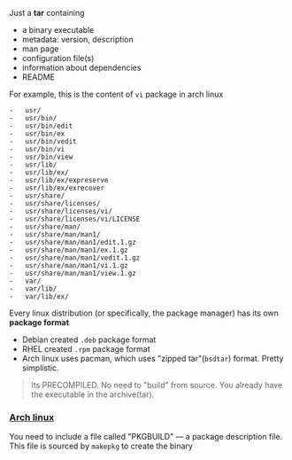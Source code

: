Just a **tar** containing
- a binary executable
- metadata: version, description
- man page
- configuration file(s)
- information about dependencies
- README

For example, this is the content of `vi` package in arch linux
```
-   usr/
-   usr/bin/
-   usr/bin/edit
-   usr/bin/ex
-   usr/bin/vedit
-   usr/bin/vi
-   usr/bin/view
-   usr/lib/
-   usr/lib/ex/
-   usr/lib/ex/expreserve
-   usr/lib/ex/exrecover
-   usr/share/
-   usr/share/licenses/
-   usr/share/licenses/vi/
-   usr/share/licenses/vi/LICENSE
-   usr/share/man/
-   usr/share/man/man1/
-   usr/share/man/man1/edit.1.gz
-   usr/share/man/man1/ex.1.gz
-   usr/share/man/man1/vedit.1.gz
-   usr/share/man/man1/vi.1.gz
-   usr/share/man/man1/view.1.gz
-   var/
-   var/lib/
-   var/lib/ex/
```

Every linux distribution (or specifically, the package manager) has its own **package format**
- Debian created `.deb` package format
- RHEL created `.rpm` package format
- Arch linux uses pacman, which uses "zipped tar"(`bsdtar`) format. Pretty simplistic. 


> Its PRECOMPILED. No need to "build" from source. You already have the executable in the archive(tar). 

### [Arch linux ](https://wiki.archlinux.org/title/Creating_packages)
You need to include a file called "PKGBUILD"  — a package description file. This file is sourced by `makepkg` to create the binary


